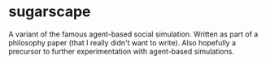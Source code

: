 sugarscape
==========

A variant of the famous agent-based social simulation. Written as part of a philosophy paper (that I really didn't want to write). Also hopefully a precursor to further experimentation with agent-based simulations.